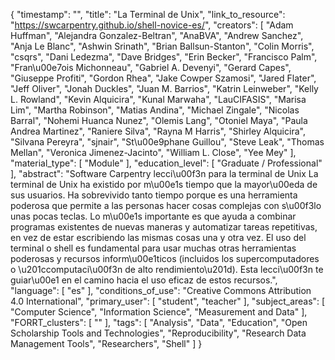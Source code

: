 {
    "timestamp": "",
    "title": "La Terminal de Unix",
    "link_to_resource": "https://swcarpentry.github.io/shell-novice-es/",
    "creators": [
        "Adam Huffman",
        "Alejandra Gonzalez-Beltran",
        "AnaBVA",
        "Andrew Sanchez",
        "Anja Le Blanc",
        "Ashwin Srinath",
        "Brian Ballsun-Stanton",
        "Colin Morris",
        "csqrs",
        "Dani Ledezma",
        "Dave Bridges",
        "Erin Becker",
        "Francisco Palm",
        "Fran\u00e7ois Michonneau",
        "Gabriel A. Devenyi",
        "Gerard Capes",
        "Giuseppe Profiti",
        "Gordon Rhea",
        "Jake Cowper Szamosi",
        "Jared Flater",
        "Jeff Oliver",
        "Jonah Duckles",
        "Juan M. Barrios",
        "Katrin Leinweber",
        "Kelly L. Rowland",
        "Kevin Alquicira",
        "Kunal Marwaha",
        "LauCIFASIS",
        "Marisa Lim",
        "Martha Robinson",
        "Matias Andina",
        "Michael Zingale",
        "Nicolas Barral",
        "Nohemi Huanca Nunez",
        "Olemis Lang",
        "Otoniel Maya",
        "Paula Andrea Martinez",
        "Raniere Silva",
        "Rayna M Harris",
        "Shirley Alquicira",
        "Silvana Pereyra",
        "sjnair",
        "St\u00e9phane Guillou",
        "Steve Leak",
        "Thomas Mellan",
        "Veronica Jimenez-Jacinto",
        "William L. Close",
        "Yee Mey"
    ],
    "material_type": [
        "Module"
    ],
    "education_level": [
        "Graduate / Professional"
    ],
    "abstract": "Software Carpentry lecci\u00f3n para la terminal de Unix La terminal de Unix ha existido por m\u00e1s tiempo que la mayor\u00eda de sus usuarios. Ha sobrevivido tanto tiempo porque es una herramienta poderosa que permite a las personas hacer cosas complejas con s\u00f3lo unas pocas teclas. Lo m\u00e1s importante es que ayuda a combinar programas existentes de nuevas maneras y automatizar tareas repetitivas, en vez de estar escribiendo las mismas cosas una y otra vez. El uso del terminal o shell es fundamental para usar muchas otras herramientas poderosas y recursos inform\u00e1ticos (incluidos los supercomputadores o \u201ccomputaci\u00f3n de alto rendimiento\u201d). Esta lecci\u00f3n te guiar\u00e1 en el camino hacia el uso eficaz de estos recursos.",
    "language": [
        "es"
    ],
    "conditions_of_use": "Creative Commons Attribution 4.0 International",
    "primary_user": [
        "student",
        "teacher"
    ],
    "subject_areas": [
        "Computer Science",
        "Information Science",
        "Measurement and Data"
    ],
    "FORRT_clusters": [
        ""
    ],
    "tags": [
        "Analysis",
        "Data",
        "Education",
        "Open Scholarship Tools and Technologies",
        "Reproducibility",
        "Research Data Management Tools",
        "Researchers",
        "Shell"
    ]
}